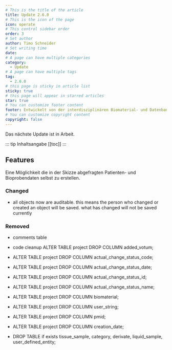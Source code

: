 ```yaml
---
# This is the title of the article
title: Update 2.6.0
# This is the icon of the page
icon: operate
# This control sidebar order
order: 3
# Set author
author: Timo Schneider
# Set writing time
date: 
# A page can have multiple categories
category:
  - Update
# A page can have multiple tags
tag:
  - 2.6.0
# this page is sticky in article list
sticky: true
# this page will appear in starred articles
star: true
# You can customize footer content
footer: Entwickelt von der interdisziplinären Biomaterial- und Datenbank Frankfurt (iBDF)
# You can customize copyright content
copyright: false
---
```


Das nächste Update ist in Arbeit.

<!-- more -->
::: tip Inhaltsangabe
[[toc]]
:::

## Features

Eine Möglichkeit die in der Skizze abgefragten Patienten- und Bioprobendaten selbst zu erstellen.


### Changed
- all objects now are auditable. this means the person who changed or created an object will be saved. what has changed will not be saved currently

### Removed
- comments table
- code cleanup 
  ALTER TABLE project
  DROP COLUMN added_votum;

- ALTER TABLE project
  DROP COLUMN actual_change_status_code;

- ALTER TABLE project
  DROP COLUMN actual_change_status_date;

- ALTER TABLE project
  DROP COLUMN actual_change_status_id;

- ALTER TABLE project
  DROP COLUMN actual_change_status_name;

- ALTER TABLE project
  DROP COLUMN biomaterial;

- ALTER TABLE project
  DROP COLUMN user_string;

- ALTER TABLE project
  DROP COLUMN pmid;

- ALTER TABLE project
  DROP COLUMN creation_date;

- DROP TABLE if exists tissue_sample, category, derivate, liquid_sample, user_defined_entity;